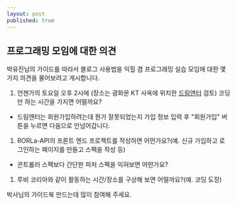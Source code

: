 ```yaml
---
layout: post
published: true
---
```


## 프로그래밍 모임에 대한 의견

박유진님의 가이드를 따라서 블로그 사용법을 익힐 겸 프로그래밍 실습 모임에 대한 몇가지 의견을 물어보려고 게시합니다.

1. 언젠가의 토요일 오후 2시에 (장소는 광화문 KT 사옥에 위치한 [드림엔터](www.dreamenter.or.kr) 검토) 코딩만 하는 시간을 가지면 어떨까요?
- 드림엔터는 회원가입하려는데 뭔가 잘못되었는지 가입 정보 입력 후 "회원가입" 버튼을 누르면 다음으로 안넘어갑니다.
1. RORLa-API의 프론트 엔드 프로젝트를 작성하면 어떤가요?(예. 신규 가입하고 로그인하는 페이지를 만들고 스펙을 작성 등)
- 콘트롤러 스펙보다 간단한 피처 스펙을 익혀보면 어떤가요?
1. 루비 코리아와 같이 활동하는 시간/장소를 구상해 보면 어떨까요?(예. 코딩 도장)

박사님의 가이드북 만드는데 많이 참여해 주세요.
